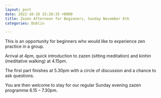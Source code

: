 ```yaml
---
layout: post
date: 2022-10-26 15:28:33 +0000
title: Zazen Afternoon for Beginners, Sunday November 6th
categories: Dublin

---
```

This is an opportunity for beginners who would like to experience zen practice in a group.

Arrival at 4pm, quick introduction to zazen (sitting meditation) and kinhin (meditative walking) at 4.15pm.

The first part finishes at 5.30pm with a circle of discussion and a chance to ask questions.

You are then welcome to stay for our regular Sunday evening zazen programme 6.15 – 7.30pm.
